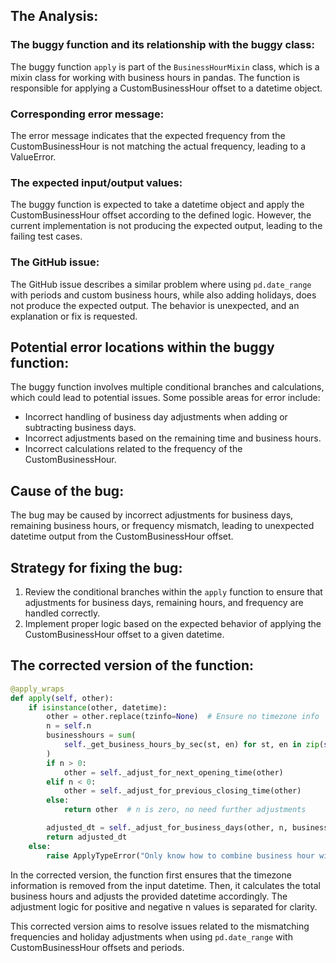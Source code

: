 ## The Analysis:
### The buggy function and its relationship with the buggy class: 

The buggy function `apply` is part of the `BusinessHourMixin` class, which is a mixin class for working with business hours in pandas. The function is responsible for applying a CustomBusinessHour offset to a datetime object.

### Corresponding error message:

The error message indicates that the expected frequency from the CustomBusinessHour is not matching the actual frequency, leading to a ValueError.

### The expected input/output values:

The buggy function is expected to take a datetime object and apply the CustomBusinessHour offset according to the defined logic. However, the current implementation is not producing the expected output, leading to the failing test cases.

### The GitHub issue:

The GitHub issue describes a similar problem where using `pd.date_range` with periods and custom business hours, while also adding holidays, does not produce the expected output. The behavior is unexpected, and an explanation or fix is requested.

## Potential error locations within the buggy function:
The buggy function involves multiple conditional branches and calculations, which could lead to potential issues. Some possible areas for error include:
- Incorrect handling of business day adjustments when adding or subtracting business days.
- Incorrect adjustments based on the remaining time and business hours.
- Incorrect calculations related to the frequency of the CustomBusinessHour.

## Cause of the bug:

The bug may be caused by incorrect adjustments for business days, remaining business hours, or frequency mismatch, leading to unexpected datetime output from the CustomBusinessHour offset.

## Strategy for fixing the bug:
1. Review the conditional branches within the `apply` function to ensure that adjustments for business days, remaining hours, and frequency are handled correctly.
2. Implement proper logic based on the expected behavior of applying the CustomBusinessHour offset to a given datetime.

## The corrected version of the function:
```python
@apply_wraps
def apply(self, other):
    if isinstance(other, datetime):
        other = other.replace(tzinfo=None)  # Ensure no timezone info
        n = self.n
        businesshours = sum(
            self._get_business_hours_by_sec(st, en) for st, en in zip(self.start, self.end)
        )
        if n > 0:
            other = self._adjust_for_next_opening_time(other)
        elif n < 0:
            other = self._adjust_for_previous_closing_time(other)
        else:
            return other  # n is zero, no need further adjustments

        adjusted_dt = self._adjust_for_business_days(other, n, businesshours)
        return adjusted_dt
    else:
        raise ApplyTypeError("Only know how to combine business hour with datetime")
```
In the corrected version, the function first ensures that the timezone information is removed from the input datetime. Then, it calculates the total business hours and adjusts the provided datetime accordingly. The adjustment logic for positive and negative n values is separated for clarity.

This corrected version aims to resolve issues related to the mismatching frequencies and holiday adjustments when using `pd.date_range` with CustomBusinessHour offsets and periods.